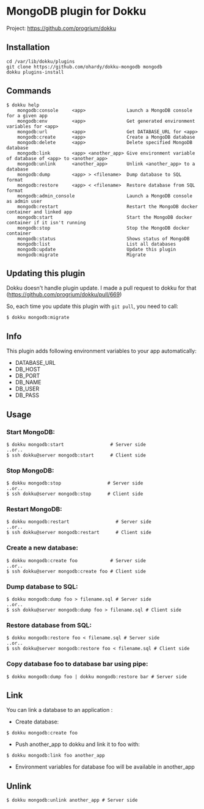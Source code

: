 # MongoDB plugin for Dokku

Project: https://github.com/progrium/dokku

## Installation

```
cd /var/lib/dokku/plugins
git clone https://github.com/ohardy/dokku-mongodb mongodb
dokku plugins-install
```


## Commands
```
$ dokku help
    mongodb:console     <app>               Launch a MongoDB console for a given app
    mongodb:env         <app>               Get generated environment variables for <app>
    mongodb:url         <app>               Get DATABASE_URL for <app>
    mongodb:create      <app>               Create a MongoDB database
    mongodb:delete      <app>               Delete specified MongoDB database
    mongodb:link        <app> <another_app> Give environment variable of database of <app> to <another_app>
    mongodb:unlink      <another_app>       Unlink <another_app> to a database
    mongodb:dump        <app> > <filename>  Dump database to SQL format
    mongodb:restore     <app> < <filename>  Restore database from SQL format
    mongodb:admin_console                   Launch a MongoDB console as admin user
    mongodb:restart                         Restart the MongoDB docker container and linked app
    mongodb:start                           Start the MongoDB docker container if it isn't running
    mongodb:stop                            Stop the MongoDB docker container
    mongodb:status                          Shows status of MongoDB
    mongodb:list                            List all databases
    mongodb:update                          Update this plugin
    mongodb:migrate                         Migrate
```

## Updating this plugin
Dokku doesn't handle plugin update. I made a pull request to dokku for that (https://github.com/progrium/dokku/pull/669)

So, each time you update this plugin with `git pull`, you need to call:
```
$ dokku mongodb:migrate
```

## Info
This plugin adds following environment variables to your app automatically:

* DATABASE_URL
* DB_HOST
* DB_PORT
* DB_NAME
* DB_USER
* DB_PASS

## Usage

### Start MongoDB:
```
$ dokku mongodb:start                 # Server side
..or..
$ ssh dokku@server mongodb:start      # Client side

```

### Stop MongoDB:
```
$ dokku mongodb:stop                 # Server side
..or..
$ ssh dokku@server mongodb:stop      # Client side

```

### Restart MongoDB:
```
$ dokku mongodb:restart                 # Server side
..or..
$ ssh dokku@server mongodb:restart      # Client side

```

### Create a new database:
```
$ dokku mongodb:create foo            # Server side
..or..
$ ssh dokku@server mongodb:create foo # Client side
```

### Dump database to SQL:
```
$ dokku mongodb:dump foo > filename.sql # Server side
..or..
$ ssh dokku@server mongodb:dump foo > filename.sql # Client side
```

### Restore database from SQL:
```
$ dokku mongodb:restore foo < filename.sql # Server side
..or..
$ ssh dokku@server mongodb:restore foo < filename.sql # Client side
```

### Copy database foo to database bar using pipe:
```
$ dokku mongodb:dump foo | dokku mongodb:restore bar # Server side
```


## Link
You can link a database to an application :

- Create database:
```
$ dokku mongodb:create foo
```
- Push another_app to dokku and link it to foo with:
```
$ dokku mongodb:link foo another_app
```
- Environment variables for database foo will be available in another_app

## Unlink
```
$ dokku mongodb:unlink another_app # Server side
```
